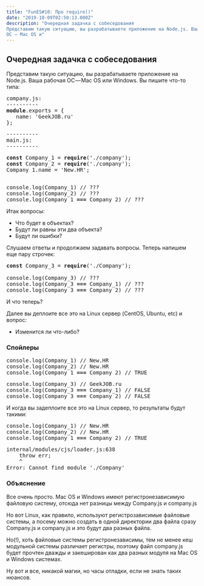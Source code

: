 ```yaml
---
title: "FunES#10: Про require()"
date: "2019-10-09T02:50:13.000Z"
description: "Очередная задачка с собеседования
Представим такую ситуацию, вы разрабатываете приложение на Node.js. Ваша рабочая
ОС — Mac OS и"
---
```


<h2 id="-">Очередная задачка с собеседования</h2>
<p>Представим такую ситуацию, вы разрабатываете приложение на Node.js. Ваша рабочая ОС — Mac OS или Windows. Вы пишите что-то типа:</p>
<pre>company.js:<br>----------<br><strong>module</strong>.exports = {<br>   name: 'GeekJOB.ru'<br>};</pre>
<pre>----------<br>main.js:<br>----------</pre>
<pre><strong>const</strong> Company_1 = <strong>require</strong>('./company');<br><strong>const</strong> Company_2 = <strong>require</strong>('./company');<br>Company_1.name = 'New.HR';</pre>
<pre><br>console.log(Company_1) // ???<br>console.log(Company_2) // ???<br>console.log(Company_1 <strong>===</strong> Company_2) // ???</pre>
<p>Итак вопросы:</p>
<ul>
<li>Что будет в объектах?</li>
<li>Будут ли равны эти два объекта?</li>
<li>Будут ли ошибки?</li>
</ul>
<p>Слушаем ответы и продолжаем задавать вопросы. Теперь напишем еще пару строчек:</p>
<pre><strong>const</strong> Company_3 = <strong>require</strong>('./Company');<br><br>console.log(Company_3) // ???<br>console.log(Company_3 <strong>===</strong> Company_1) // ???<br>console.log(Company_3 <strong>===</strong> Company_2) // ???</pre>
<p>И что теперь?</p>
<p>Далее вы деплоите все это на Linux сервер (CentOS, Ubuntu, etc) и вопрос:</p>
<ul>
<li>Изменится ли что-либо?</li>
</ul>
<h3>Спойлеры</h3>
<pre>console.log(Company_1) // New.HR<br>console.log(Company_2) // New.HR<br>console.log(Company_1 <strong>===</strong> Company_2) // TRUE</pre>
<pre>console.log(Company_3) // GeekJOB.ru<br>console.log(Company_3 <strong>===</strong> Company_1) // FALSE<br>console.log(Company_3 <strong>===</strong> Company_2) // FALSE</pre>
<p>И когда вы задеплоите все это на Linux сервер, то результаты будут такими:</p>
<pre>console.log(Company_1) // New.HR<br>console.log(Company_2) // New.HR<br>console.log(Company_1 <strong>===</strong> Company_2) // TRUE</pre>
<pre>internal/modules/cjs/loader.js:638<br>    throw err;<br>    ^<br>Error: Cannot find module './Company'</pre>
<h3>Объяснение</h3>
<p>Все очень просто. Mac OS и Windows имеют регистронезависимую файловую систему, отсюда нет разницы между Company.js и company.js</p>
<p>Но вот Linux, как правило, используют регистрозависимые файловые системы, а посему можно создать в одной директории два файла сразу Company.js и company.js и это будут два разных файла.</p>
<p>Но(!), хоть файловые системы регистронезависимы, тем не менее кеш модульной системы различает регистры, поэтому файл company.js будет прочтен дважды и закеширован как два разных модуля на Mac OS и Windows системах.</p>
<p>Ну вот и все, никакой магии, но часы отладки, если не знать таких нюансов.</p>



